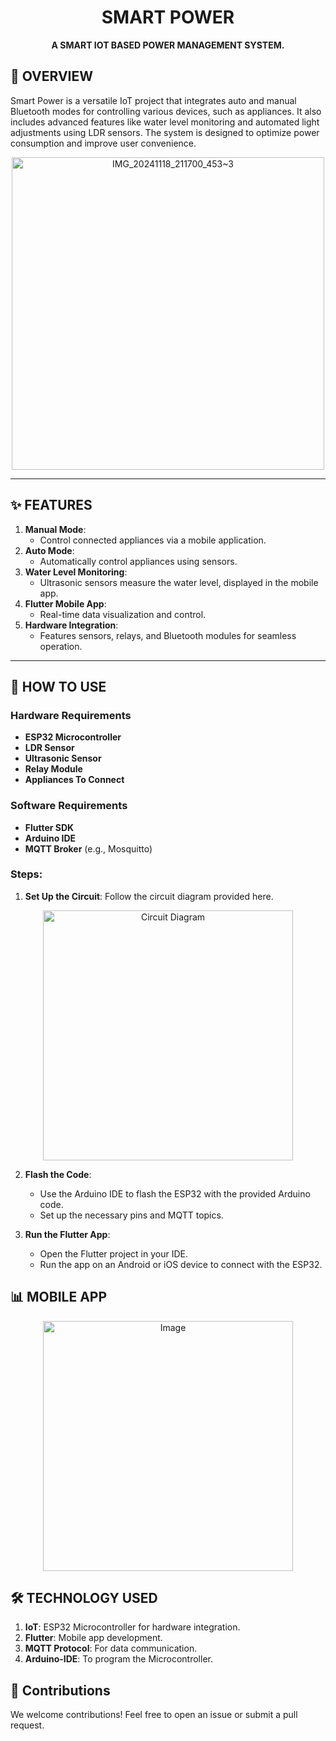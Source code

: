 <h1 align="center">SMART POWER</h1>
<p align="center">
  <b>A SMART IOT BASED POWER MANAGEMENT SYSTEM.</b>
</p>


## 📜 OVERVIEW
Smart Power is a versatile IoT project that integrates auto and manual Bluetooth modes for controlling various devices, such as appliances. It also includes advanced features like water level monitoring and automated light adjustments using LDR sensors. The system is designed to optimize power consumption and improve user convenience.

<p align="center">
  <img src="https://github.com/user-attachments/assets/9fe7623b-243d-437b-ae29-57c48c6cd75f" alt="IMG_20241118_211700_453~3" width="500">
</p>

---

## ✨ FEATURES
1. **Manual Mode**:
   -  Control connected appliances via a mobile application.
2. **Auto Mode**:
   - Automatically control appliances using sensors.
3. **Water Level Monitoring**:
   - Ultrasonic sensors measure the water level, displayed in the mobile app.
4. **Flutter Mobile App**:
   - Real-time data visualization and control.
5. **Hardware Integration**:
   - Features sensors, relays, and Bluetooth modules for seamless operation.

---
## 🚀 HOW TO USE
### Hardware Requirements
- **ESP32 Microcontroller**
- **LDR Sensor**
- **Ultrasonic Sensor**
- **Relay Module**
- **Appliances To Connect**

### Software Requirements
- **Flutter SDK**
- **Arduino IDE**
- **MQTT Broker** (e.g., Mosquitto)

### Steps:
1. **Set Up the Circuit**:
   Follow the circuit diagram provided here.
   
<p align="center">
  <img src="https://github.com/user-attachments/assets/7d6371a8-b8d9-4295-b440-538811d9f9f8" alt="Circuit Diagram" width="400">
</p>

2. **Flash the Code**:
   - Use the Arduino IDE to flash the ESP32 with the provided Arduino code.
   - Set up the necessary pins and MQTT topics.

3. **Run the Flutter App**:
   - Open the Flutter project in your IDE.
   - Run the app on an Android or iOS device to connect with the ESP32.


## 📊 MOBILE APP

<p align="center">
  <img src="https://github.com/user-attachments/assets/5ee45fd7-467e-48bc-8ee1-a002fa43e4fb" alt="Image" width="400">
</p>

## 🛠️ TECHNOLOGY USED
1. **IoT**: ESP32 Microcontroller for hardware integration.
2. **Flutter**: Mobile app development.
3. **MQTT Protocol**: For data communication.
4. **Arduino-IDE**: To program the Microcontroller.

## 🤝 Contributions
We welcome contributions! Feel free to open an issue or submit a pull request.










